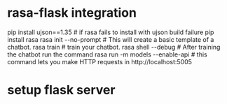 # rasa-flask integration
pip install ujson==1.35 # if rasa fails to install with ujson build failure
pip install rasa
rasa init --no-prompt # This will create a basic template of a chatbot.
rasa train # train your chatbot.
rasa shell --debug # After training the chatbot run the command
rasa run -m models --enable-api  # this command lets you make HTTP requests in http://localhost:5005


# setup flask server 

